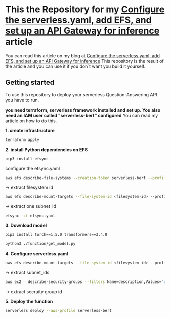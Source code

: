 # This the Repository for my [Configure the serverless.yaml, add EFS, and set up an API Gateway for inference](https://www.philschmid.de/new-serverless-bert-with-huggingface-aws-lambdam) article

You can read this article on my blog at [Configure the serverless.yaml, add EFS, and set up an API Gateway for inference](https://www.philschmid.de/new-serverless-bert-with-huggingface-aws-lambda)
This repository is the result of the article and you can use it if you don´t want you build it yourself.

## Getting started

To use this repository to deploy your serverless Question-Answering API you have to run.

**you need terraform, serverless framework installed and set up. You also need an IAM user called "serverless-bert" configured** You can read my article on how to do this.

**1. create infrastructure**

```bash
terraform apply
```

**2. install Python dependencies on EFS**

```bash
pip3 install efsync
```

configure the efsync.yaml

```bash
aws efs describe-file-systems --creation-token serverless-bert --profile serverless-bert
```

-> extract filesystem id

```bash
aws efs describe-mount-targets --file-system-id <filesystem-id> --profile serverless-bert
```

-> extract one subnet_Id

```bash
efsync -cf efsync.yaml
```

**3. Download model**

```bash
pip3 install torch==1.5.0 transformers==3.4.0
```

```bash
python3 ./function/get_model.py
```

**4. Configure serverless.yaml**

```bash
aws efs describe-mount-targets --file-system-id <filesystem-id> --profile serverless-bert
```

-> extract subnet_ids

```bash
aws ec2   describe-security-groups --filters Name=description,Values="default VPC security group"   --profile serverless-bert
```

-> extract secruity group id

**5. Deploy the function**

```bash
serverless deploy --aws-profile serverless-bert
```

